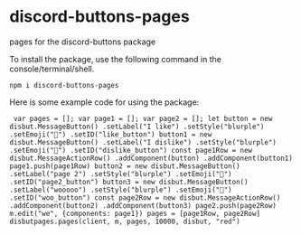 # discord-buttons-pages
pages for the discord-buttons package

To install the package, use the following command in the console/terminal/shell.

`npm i discord-buttons-pages`

Here is some example code for using the package:

`
      var pages = [];
      var page1 = [];
      var page2 = [];
      let button = new disbut.MessageButton()
    .setLabel("I like")
    .setStyle("blurple")
    .setEmoji("🍕")
    .setID("like_button")
    button1 = new disbut.MessageButton()
    .setLabel("I dislike")
    .setStyle("blurple")
    .setEmoji("🍕")
    .setID("dislike_button")
    const page1Row = new disbut.MessageActionRow()
    .addComponent(button)
    .addComponent(button1)
    page1.push(page1Row)
    button2 = new disbut.MessageButton()
    .setLabel("page 2")
    .setStyle("blurple")
    .setEmoji("🍕")
    .setID("page2_button")
    button3 = new disbut.MessageButton()
    .setLabel("wooooo")
    .setStyle("blurple")
    .setEmoji("🍕")
    .setID("woo_button")
    const page2Row = new disbut.MessageActionRow()
    .addComponent(button2)
    .addComponent(button3)
    page2.push(page2Row)
    m.edit("we", {components: page1})
    pages = [page1Row, page2Row]
      disbutpages.pages(client, m, pages, 10000, disbut, "red")`
